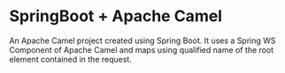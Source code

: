 # SpringBoot + Apache Camel

An Apache Camel project created using Spring Boot. It uses a Spring WS Component of Apache Camel and maps using qualified name of the root element contained in the request.
